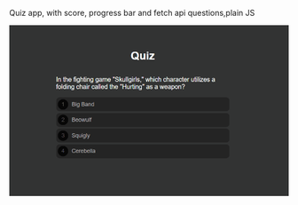 Quiz app, with score, progress bar and fetch api questions,plain JS




![Project Running](Animation.gif)